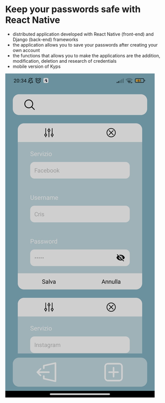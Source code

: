 # Keep your passwords safe with React Native

- distributed application developed with React Native (front-end) and Django (back-end) frameworks
- the application allows you to save your passwords after creating your own account
- the functions that allows you to make the applications are the addition, modification, deletion and research of credentials
- mobile version of Kyps

![ScreenShot](./ScreenShot.jpeg)
